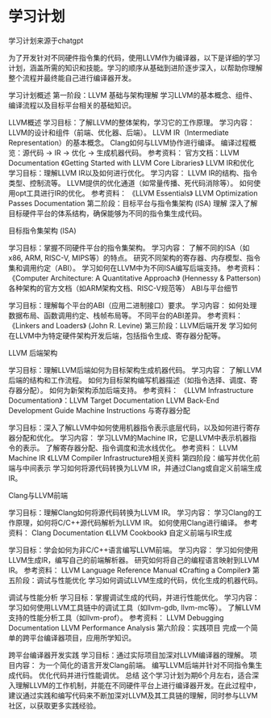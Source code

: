 
# 学习计划

学习计划来源于chatgpt


为了开发针对不同硬件指令集的代码，使用LLVM作为编译器，以下是详细的学习计划，涵盖所需的知识和技能。学习的顺序从基础到进阶逐步深入，以帮助你理解整个流程并最终能自己进行编译器开发。

学习计划概述
第一阶段：LLVM 基础与架构理解
学习LLVM的基本概念、组件、编译流程以及目标平台相关的基础知识。

LLVM概述
学习目标：了解LLVM的整体架构，学习它的工作原理。
学习内容：
LLVM的设计和组件（前端、优化器、后端）。
LLVM IR（Intermediate Representation）的基本概念。
Clang如何与LLVM协作进行编译。
编译过程概览：源代码 -> IR -> 优化 -> 生成机器代码。
参考资料：
官方文档：LLVM Documentation
《Getting Started with LLVM Core Libraries》
LLVM IR和优化
学习目标：理解LLVM IR以及如何进行优化。
学习内容：
LLVM IR的结构、指令类型、控制流等。
LLVM提供的优化通道（如常量传播、死代码消除等）。
如何使用opt工具进行IR的优化。
参考资料：
《LLVM Essentials》
LLVM Optimization Passes Documentation
第二阶段：目标平台与指令集架构 (ISA) 理解
深入了解目标硬件平台的体系结构，确保能够为不同的指令集生成代码。

目标指令集架构 (ISA)

学习目标：掌握不同硬件平台的指令集架构。
学习内容：
了解不同的ISA（如x86, ARM, RISC-V, MIPS等）的特点。
研究不同架构的寄存器、内存模型、指令集和调用约定（ABI）。
学习如何在LLVM中为不同ISA编写后端支持。
参考资料：
《Computer Architecture: A Quantitative Approach》 (Hennessy & Patterson)
各种架构的官方文档（如ARM架构文档、RISC-V规范等）
ABI与平台细节

学习目标：理解每个平台的ABI（应用二进制接口）要求。
学习内容：
如何处理数据布局、函数调用约定、栈帧布局等。
不同平台的ABI差异。
参考资料：
《Linkers and Loaders》 (John R. Levine)
第三阶段：LLVM后端开发
学习如何在LLVM中为特定硬件架构开发后端，包括指令生成、寄存器分配等。

LLVM 后端架构

学习目标：理解LLVM后端如何为目标架构生成机器代码。
学习内容：
了解LLVM后端的结构和工作流程。
如何为目标架构编写机器描述（如指令选择、调度、寄存器分配）。
如何为新架构添加后端支持。
参考资料：
《LLVM Infrastructure Documentation》：LLVM Target Documentation
LLVM Back-End Development Guide
Machine Instructions 与寄存器分配

学习目标：深入了解LLVM中如何使用机器指令表示底层代码，以及如何进行寄存器分配和优化。
学习内容：
学习LLVM的Machine IR，它是LLVM中表示机器指令的表示。
了解寄存器分配、指令调度和流水线优化。
参考资料：
LLVM Machine IR
《LLVM Compiler Infrastructure》相关资料
第四阶段：编写并优化前端与中间表示
学习如何将源代码转换为LLVM IR，并通过Clang或自定义前端生成IR。

Clang与LLVM前端

学习目标：理解Clang如何将源代码转换为LLVM IR。
学习内容：
学习Clang的工作原理，如何将C/C++源代码解析为LLVM IR。
如何使用Clang进行编译。
参考资料：
Clang Documentation
《LLVM Cookbook》
自定义前端与IR生成

学习目标：学会如何为非C/C++语言编写LLVM前端。
学习内容：
学习如何使用LLVM生成IR，编写自己的前端解析器。
研究如何将自己的编程语言映射到LLVM IR。
参考资料：
LLVM Language Reference Manual
《Crafting a Compiler》
第五阶段：调试与性能优化
学习如何调试LLVM生成的代码，优化生成的机器代码。

调试与性能分析
学习目标：掌握调试生成的代码，并进行性能优化。
学习内容：
学习如何使用LLVM工具链中的调试工具（如llvm-gdb, llvm-mc等）。
了解LLVM支持的性能分析工具（如llvm-prof）。
参考资料：
LLVM Debugging Documentation
LLVM Performance Analysis
第六阶段：实践项目
完成一个简单的跨平台编译器项目，应用所学知识。

跨平台编译器开发实践
学习目标：通过实际项目加深对LLVM编译器的理解。
项目内容：
为一个简化的语言开发Clang前端。
编写LLVM后端并针对不同指令集生成代码。
优化代码并进行性能调优。
总结
这个学习计划为期6个月左右，适合深入理解LLVM的工作机制，并能在不同硬件平台上进行编译器开发。在此过程中，建议通过实践和编写代码来不断加深对LLVM及其工具链的理解，同时参与LLVM社区，以获取更多实践经验。
